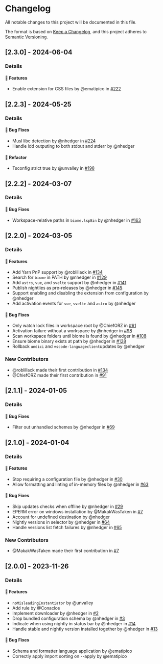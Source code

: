 # Changelog

All notable changes to this project will be documented in this file.

The format is based on [Keep a Changelog](https://keepachangelog.com/en/1.0.0/),
and this project adheres to [Semantic Versioning](https://semver.org/spec/v2.0.0.html).

## [2.3.0] - 2024-06-04
### Details
#### <!-- 0 -->🚀 Features
- Enable extension for CSS files by @ematipico in [#222](https://github.com/biomejs/biome-vscode/pull/222)

## [2.2.3] - 2024-05-25
### Details
#### <!-- 1 -->🐛 Bug Fixes
- Musl libc detection by @nhedger in [#224](https://github.com/biomejs/biome-vscode/pull/224)
- Handle ldd outputing to both stdout and stderr by @nhedger

#### <!-- 2 -->🚜 Refactor
- Tsconfig strict true by @unvalley in [#198](https://github.com/biomejs/biome-vscode/pull/198)

## [2.2.2] - 2024-03-07
### Details
#### <!-- 1 -->🐛 Bug Fixes
- Workspace-relative paths in `biome.lspBin` by @nhedger in [#163](https://github.com/biomejs/biome-vscode/pull/163)

## [2.2.0] - 2024-03-05
### Details
#### <!-- 0 -->🚀 Features
- Add Yarn PnP support by @roblillack in [#134](https://github.com/biomejs/biome-vscode/pull/134)
- Search for `biome` in PATH by @nhedger in [#129](https://github.com/biomejs/biome-vscode/pull/129)
- Add `astro`, `vue`, and `svelte` support by @nhedger in [#141](https://github.com/biomejs/biome-vscode/pull/141)
- Publish nightlies as pre-releases by @nhedger in [#145](https://github.com/biomejs/biome-vscode/pull/145)
- Support enabling and disabling the extension from configuration by @nhedger
- Add activation events for `vue`,  `svelte` and `astro` by @nhedger

#### <!-- 1 -->🐛 Bug Fixes
- Only watch lock files in workspace root by @ChiefORZ in [#91](https://github.com/biomejs/biome-vscode/pull/91)
- Activation failure without a workspace by @nhedger in [#98](https://github.com/biomejs/biome-vscode/pull/98)
- Scan workspace folders until biome is found by @nhedger in [#108](https://github.com/biomejs/biome-vscode/pull/108)
- Ensure biome binary exists at path by @nhedger in [#128](https://github.com/biomejs/biome-vscode/pull/128)
- Rollback `undici` and `vscode-languageclient`updates by @nhedger

### New Contributors
* @roblillack made their first contribution in [#134](https://github.com/biomejs/biome-vscode/pull/134)
* @ChiefORZ made their first contribution in [#91](https://github.com/biomejs/biome-vscode/pull/91)
## [2.1.1] - 2024-01-05
### Details
#### <!-- 1 -->🐛 Bug Fixes
- Filter out unhandled schemes by @nhedger in [#69](https://github.com/biomejs/biome-vscode/pull/69)

## [2.1.0] - 2024-01-04
### Details
#### <!-- 0 -->🚀 Features
- Stop requiring a configuration file by @nhedger in [#30](https://github.com/biomejs/biome-vscode/pull/30)
- Allow formatting and linting of in-memory files by @nhedger in [#63](https://github.com/biomejs/biome-vscode/pull/63)

#### <!-- 1 -->🐛 Bug Fixes
- Skip updates checks when offline by @nhedger in [#29](https://github.com/biomejs/biome-vscode/pull/29)
- EPERM error on windows installation by @MakakWasTaken in [#7](https://github.com/biomejs/biome-vscode/pull/7)
- Account for undefined destination by @nhedger
- Nightly versions in selector by @nhedger in [#64](https://github.com/biomejs/biome-vscode/pull/64)
- Handle versions list fetch failures by @nhedger in [#65](https://github.com/biomejs/biome-vscode/pull/65)

### New Contributors
* @MakakWasTaken made their first contribution in [#7](https://github.com/biomejs/biome-vscode/pull/7)
## [2.0.0] - 2023-11-26
### Details
#### <!-- 0 -->🚀 Features
- `noMisleadingInstantiator` by @unvalley
- Add rule by @Conaclos
- Implement downloader by @nhedger in [#2](https://github.com/biomejs/biome-vscode/pull/2)
- Drop bundled configuration schema by @nhedger in [#3](https://github.com/biomejs/biome-vscode/pull/3)
- Indicate when using nightly in status bar by @nhedger in [#14](https://github.com/biomejs/biome-vscode/pull/14)
- Handle stable and nightly version installed together by @nhedger in [#13](https://github.com/biomejs/biome-vscode/pull/13)

#### <!-- 1 -->🐛 Bug Fixes
- Schema and formatter language application by @ematipico
- Correctly apply import sorting on --apply by @ematipico


